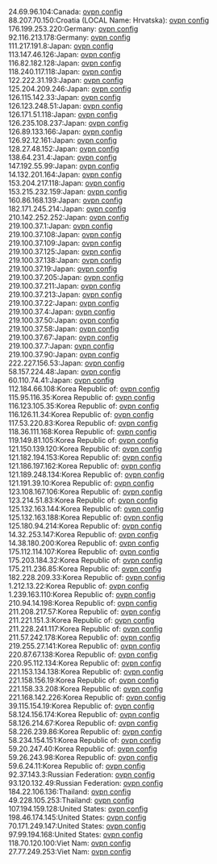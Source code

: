 24.69.96.104:Canada: [ovpn config](vpn/24_69_96_104.ovpn)  
88.207.70.150:Croatia (LOCAL Name: Hrvatska): [ovpn config](vpn/88_207_70_150.ovpn)  
176.199.253.220:Germany: [ovpn config](vpn/176_199_253_220.ovpn)  
92.116.213.178:Germany: [ovpn config](vpn/92_116_213_178.ovpn)  
111.217.191.8:Japan: [ovpn config](vpn/111_217_191_8.ovpn)  
113.147.46.126:Japan: [ovpn config](vpn/113_147_46_126.ovpn)  
116.82.182.128:Japan: [ovpn config](vpn/116_82_182_128.ovpn)  
118.240.117.118:Japan: [ovpn config](vpn/118_240_117_118.ovpn)  
122.222.31.193:Japan: [ovpn config](vpn/122_222_31_193.ovpn)  
125.204.209.246:Japan: [ovpn config](vpn/125_204_209_246.ovpn)  
126.115.142.33:Japan: [ovpn config](vpn/126_115_142_33.ovpn)  
126.123.248.51:Japan: [ovpn config](vpn/126_123_248_51.ovpn)  
126.171.51.118:Japan: [ovpn config](vpn/126_171_51_118.ovpn)  
126.235.108.237:Japan: [ovpn config](vpn/126_235_108_237.ovpn)  
126.89.133.166:Japan: [ovpn config](vpn/126_89_133_166.ovpn)  
126.92.12.161:Japan: [ovpn config](vpn/126_92_12_161.ovpn)  
128.27.48.152:Japan: [ovpn config](vpn/128_27_48_152.ovpn)  
138.64.231.4:Japan: [ovpn config](vpn/138_64_231_4.ovpn)  
147.192.55.99:Japan: [ovpn config](vpn/147_192_55_99.ovpn)  
14.132.201.164:Japan: [ovpn config](vpn/14_132_201_164.ovpn)  
153.204.217.118:Japan: [ovpn config](vpn/153_204_217_118.ovpn)  
153.215.232.159:Japan: [ovpn config](vpn/153_215_232_159.ovpn)  
160.86.168.139:Japan: [ovpn config](vpn/160_86_168_139.ovpn)  
182.171.245.214:Japan: [ovpn config](vpn/182_171_245_214.ovpn)  
210.142.252.252:Japan: [ovpn config](vpn/210_142_252_252.ovpn)  
219.100.37.1:Japan: [ovpn config](vpn/219_100_37_1.ovpn)  
219.100.37.108:Japan: [ovpn config](vpn/219_100_37_108.ovpn)  
219.100.37.109:Japan: [ovpn config](vpn/219_100_37_109.ovpn)  
219.100.37.125:Japan: [ovpn config](vpn/219_100_37_125.ovpn)  
219.100.37.138:Japan: [ovpn config](vpn/219_100_37_138.ovpn)  
219.100.37.19:Japan: [ovpn config](vpn/219_100_37_19.ovpn)  
219.100.37.205:Japan: [ovpn config](vpn/219_100_37_205.ovpn)  
219.100.37.211:Japan: [ovpn config](vpn/219_100_37_211.ovpn)  
219.100.37.213:Japan: [ovpn config](vpn/219_100_37_213.ovpn)  
219.100.37.22:Japan: [ovpn config](vpn/219_100_37_22.ovpn)  
219.100.37.4:Japan: [ovpn config](vpn/219_100_37_4.ovpn)  
219.100.37.50:Japan: [ovpn config](vpn/219_100_37_50.ovpn)  
219.100.37.58:Japan: [ovpn config](vpn/219_100_37_58.ovpn)  
219.100.37.67:Japan: [ovpn config](vpn/219_100_37_67.ovpn)  
219.100.37.7:Japan: [ovpn config](vpn/219_100_37_7.ovpn)  
219.100.37.90:Japan: [ovpn config](vpn/219_100_37_90.ovpn)  
222.227.156.53:Japan: [ovpn config](vpn/222_227_156_53.ovpn)  
58.157.224.48:Japan: [ovpn config](vpn/58_157_224_48.ovpn)  
60.110.74.41:Japan: [ovpn config](vpn/60_110_74_41.ovpn)  
112.184.66.108:Korea Republic of: [ovpn config](vpn/112_184_66_108.ovpn)  
115.95.116.35:Korea Republic of: [ovpn config](vpn/115_95_116_35.ovpn)  
116.123.105.35:Korea Republic of: [ovpn config](vpn/116_123_105_35.ovpn)  
116.126.11.34:Korea Republic of: [ovpn config](vpn/116_126_11_34.ovpn)  
117.53.220.83:Korea Republic of: [ovpn config](vpn/117_53_220_83.ovpn)  
118.36.111.168:Korea Republic of: [ovpn config](vpn/118_36_111_168.ovpn)  
119.149.81.105:Korea Republic of: [ovpn config](vpn/119_149_81_105.ovpn)  
121.150.139.120:Korea Republic of: [ovpn config](vpn/121_150_139_120.ovpn)  
121.182.194.153:Korea Republic of: [ovpn config](vpn/121_182_194_153.ovpn)  
121.186.197.162:Korea Republic of: [ovpn config](vpn/121_186_197_162.ovpn)  
121.189.248.134:Korea Republic of: [ovpn config](vpn/121_189_248_134.ovpn)  
121.191.39.10:Korea Republic of: [ovpn config](vpn/121_191_39_10.ovpn)  
123.108.167.106:Korea Republic of: [ovpn config](vpn/123_108_167_106.ovpn)  
123.214.51.83:Korea Republic of: [ovpn config](vpn/123_214_51_83.ovpn)  
125.132.163.144:Korea Republic of: [ovpn config](vpn/125_132_163_144.ovpn)  
125.132.163.188:Korea Republic of: [ovpn config](vpn/125_132_163_188.ovpn)  
125.180.94.214:Korea Republic of: [ovpn config](vpn/125_180_94_214.ovpn)  
14.32.253.147:Korea Republic of: [ovpn config](vpn/14_32_253_147.ovpn)  
14.38.180.200:Korea Republic of: [ovpn config](vpn/14_38_180_200.ovpn)  
175.112.114.107:Korea Republic of: [ovpn config](vpn/175_112_114_107.ovpn)  
175.203.184.32:Korea Republic of: [ovpn config](vpn/175_203_184_32.ovpn)  
175.211.236.85:Korea Republic of: [ovpn config](vpn/175_211_236_85.ovpn)  
182.228.209.33:Korea Republic of: [ovpn config](vpn/182_228_209_33.ovpn)  
1.212.13.22:Korea Republic of: [ovpn config](vpn/1_212_13_22.ovpn)  
1.239.163.110:Korea Republic of: [ovpn config](vpn/1_239_163_110.ovpn)  
210.94.14.198:Korea Republic of: [ovpn config](vpn/210_94_14_198.ovpn)  
211.208.217.57:Korea Republic of: [ovpn config](vpn/211_208_217_57.ovpn)  
211.221.151.3:Korea Republic of: [ovpn config](vpn/211_221_151_3.ovpn)  
211.228.241.117:Korea Republic of: [ovpn config](vpn/211_228_241_117.ovpn)  
211.57.242.178:Korea Republic of: [ovpn config](vpn/211_57_242_178.ovpn)  
219.255.27.141:Korea Republic of: [ovpn config](vpn/219_255_27_141.ovpn)  
220.87.67.138:Korea Republic of: [ovpn config](vpn/220_87_67_138.ovpn)  
220.95.112.134:Korea Republic of: [ovpn config](vpn/220_95_112_134.ovpn)  
221.153.134.138:Korea Republic of: [ovpn config](vpn/221_153_134_138.ovpn)  
221.158.156.19:Korea Republic of: [ovpn config](vpn/221_158_156_19.ovpn)  
221.158.33.208:Korea Republic of: [ovpn config](vpn/221_158_33_208.ovpn)  
221.168.142.226:Korea Republic of: [ovpn config](vpn/221_168_142_226.ovpn)  
39.115.154.19:Korea Republic of: [ovpn config](vpn/39_115_154_19.ovpn)  
58.124.156.174:Korea Republic of: [ovpn config](vpn/58_124_156_174.ovpn)  
58.126.214.67:Korea Republic of: [ovpn config](vpn/58_126_214_67.ovpn)  
58.226.239.86:Korea Republic of: [ovpn config](vpn/58_226_239_86.ovpn)  
58.234.154.151:Korea Republic of: [ovpn config](vpn/58_234_154_151.ovpn)  
59.20.247.40:Korea Republic of: [ovpn config](vpn/59_20_247_40.ovpn)  
59.26.243.98:Korea Republic of: [ovpn config](vpn/59_26_243_98.ovpn)  
59.6.24.11:Korea Republic of: [ovpn config](vpn/59_6_24_11.ovpn)  
92.37.143.3:Russian Federation: [ovpn config](vpn/92_37_143_3.ovpn)  
93.120.132.49:Russian Federation: [ovpn config](vpn/93_120_132_49.ovpn)  
184.22.106.136:Thailand: [ovpn config](vpn/184_22_106_136.ovpn)  
49.228.105.253:Thailand: [ovpn config](vpn/49_228_105_253.ovpn)  
107.194.159.128:United States: [ovpn config](vpn/107_194_159_128.ovpn)  
198.46.174.145:United States: [ovpn config](vpn/198_46_174_145.ovpn)  
70.171.249.147:United States: [ovpn config](vpn/70_171_249_147.ovpn)  
97.99.194.168:United States: [ovpn config](vpn/97_99_194_168.ovpn)  
118.70.120.100:Viet Nam: [ovpn config](vpn/118_70_120_100.ovpn)  
27.77.249.253:Viet Nam: [ovpn config](vpn/27_77_249_253.ovpn)  
